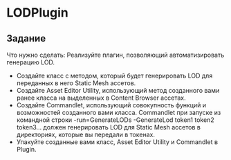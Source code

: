 # LODPlugin

## Задание
Что нужно сделать:
Реализуйте плагин, позволяющий автоматизировать генерацию LOD.

* Создайте класс с методом, который будет генерировать LOD для переданных в него Static Mesh ассетов.
* Создайте Asset Editor Utility, использующий метод созданного вами ранее класса на выделенных в Content Browser ассетах.
* Создайте Commandlet, использующий совокупность функций и возможностей созданного вами класса. Commandlet при запуске из командной строки -run=GenerateLODs -GenerateLod token1 token2 token3… должен генерировать LOD для Static Mesh ассетов в директориях, которые вы передали в токенах.
* Упакуйте созданные вами класс, Asset Editor Utility и Commandlet в Plugin.
